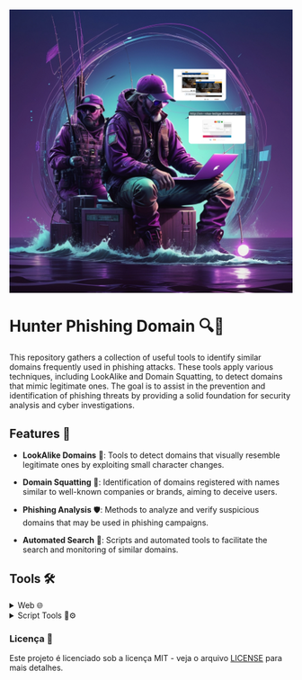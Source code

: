 <h1 align="center">
  <img src="hpdLogo.jpg" width="1020px" style="display: block; margin: 0 auto;">
</h1>

# Hunter Phishing Domain 🔍🎣

This repository gathers a collection of useful tools to identify similar domains frequently used in phishing attacks. These tools apply various techniques, including LookAlike and Domain Squatting, to detect domains that mimic legitimate ones. The goal is to assist in the prevention and identification of phishing threats by providing a solid foundation for security analysis and cyber investigations.


## Features 🚀

- **LookAlike Domains** 🔎: Tools to detect domains that visually resemble legitimate ones by exploiting small character changes.

- **Domain Squatting** 📛: Identification of domains registered with names similar to well-known companies or brands, aiming to deceive users.

- **Phishing Analysis** 🛡️: Methods to analyze and verify suspicious domains that may be used in phishing campaigns.

- **Automated Search** 🤖: Scripts and automated tools to facilitate the search and monitoring of similar domains.



## Tools 🛠️ <a name="empresas"></a>
<details>
  <summary>Web 🌐</summary>

  - [dnstwist.it](https://dnstwist.it/)
  - [dnstwister.report](https://dnstwister.report/)
  - [SOCRadar Phishing Radar](https://socradar.io/labs/soc-tools/phishing-radar)
  - [PhishTank](https://phishtank.org/)
  - [Criminal Ip](https://www.criminalip.io/domain)
  - [Search DnsLytics](https://search.dnslytics.com/)
  - [Have I Been Squatted](https://haveibeensquatted.com/lookup)
  - [OTX AlienVault](https://otx.alienvault.com/browse/global/pulses?include_inactive=0&sort=-modified&page=1&limit=10)
  - [UrlScan.Io](https://urlscan.io/)
  - [Big Domain Data](https://www.bigdomaindata.com/)
  - [DupliChecker](https://www.duplichecker.com/)
  - [Typosquatting Finder](https://typosquatting-finder.circl.lu/)
  - [CheckPhish](https://checkphish.bolster.ai/)
  - [Open Phish - Phishing Intelligence.](https://openphish.com/)
  - [SpamHaus](https://www.spamhaus.org/)

</details>

<details>
  <summary>Script Tools 🤖⚙️</summary>

  - [DNSrazzle](https://github.com/f8al/DNSrazzle)
  - [urlcrazy](https://github.com/urbanadventurer/urlcrazy)
  - [dnstwist](https://github.com/elceef/dnstwist)
  - [DomainFuzz](https://github.com/monkeym4ster/DomainFuzz)
  - [d0ppelganger](https://github.com/Itsmmdoha/d0ppelganger)
  - [related-domains](https://github.com/gwen001/related-domains)
  - [ail-typo-squatting](https://github.com/typosquatter/ail-typo-squatting)
  - [opensquat](https://github.com/atenreiro/opensquat)
  - [urlinsane](https://github.com/ziazon/urlinsane)
  - [dnstwistlib](https://github.com/fslds/dnstwistlib)
  - [pypi-squatting](https://github.com/typosquatter/pypi-squatting)
  - [domain-scanner](https://github.com/DomainAlarm/domain-scanner)
  - [detect-lookalike-domains](https://github.com/kofogt/detect-lookalike-domains)
  - [lookalike-domains](https://github.com/duo-labs/lookalike-domains)
  - [idn_generator](https://github.com/phishai/idn_generator)

</details>

### Licença 📄

Este projeto é licenciado sob a licença MIT - veja o arquivo [LICENSE](LICENSE) para mais detalhes.
